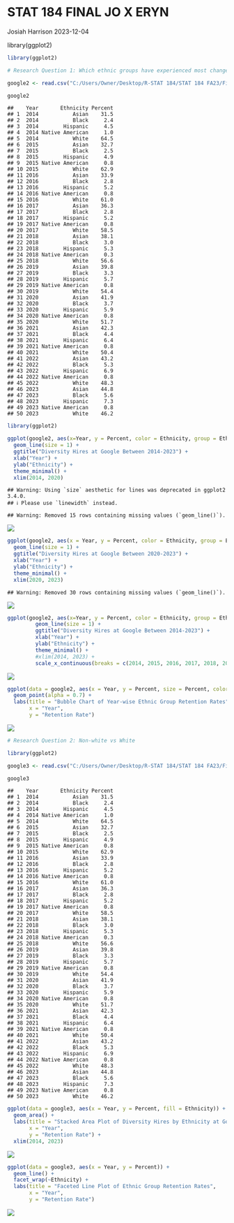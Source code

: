 STAT 184 FINAL JO X ERYN
================
Josiah Harrison
2023-12-04

library(ggplot2)

``` r
library(ggplot2)
```

``` r
# Research Question 1: Which ethnic groups have experienced most change from 2014 to 2020?

google2 <- read.csv("C:/Users/Owner/Desktop/R-STAT 184/STAT 184 FA23/FinalProject.csv")

google2
```

    ##    Year       Ethnicity Percent
    ## 1  2014           Asian    31.5
    ## 2  2014           Black     2.4
    ## 3  2014        Hispanic     4.5
    ## 4  2014 Native American     1.0
    ## 5  2014           White    64.5
    ## 6  2015           Asian    32.7
    ## 7  2015           Black     2.5
    ## 8  2015        Hispanic     4.9
    ## 9  2015 Native American     0.8
    ## 10 2015           White    62.9
    ## 11 2016           Asian    33.9
    ## 12 2016           Black     2.8
    ## 13 2016        Hispanic     5.2
    ## 14 2016 Native American     0.8
    ## 15 2016           White    61.0
    ## 16 2017           Asian    36.3
    ## 17 2017           Black     2.8
    ## 18 2017        Hispanic     5.2
    ## 19 2017 Native American     0.8
    ## 20 2017           White    58.5
    ## 21 2018           Asian    38.1
    ## 22 2018           Black     3.0
    ## 23 2018        Hispanic     5.3
    ## 24 2018 Native American     0.3
    ## 25 2018           White    56.6
    ## 26 2019           Asian    39.8
    ## 27 2019           Black     3.3
    ## 28 2019        Hispanic     5.7
    ## 29 2019 Native American     0.8
    ## 30 2019           White    54.4
    ## 31 2020           Asian    41.9
    ## 32 2020           Black     3.7
    ## 33 2020        Hispanic     5.9
    ## 34 2020 Native American     0.8
    ## 35 2020           White    51.7
    ## 36 2021           Asian    42.3
    ## 37 2021           Black     4.4
    ## 38 2021        Hispanic     6.4
    ## 39 2021 Native American     0.8
    ## 40 2021           White    50.4
    ## 41 2022           Asian    43.2
    ## 42 2022           Black     5.3
    ## 43 2022        Hispanic     6.9
    ## 44 2022 Native American     0.8
    ## 45 2022           White    48.3
    ## 46 2023           Asian    44.8
    ## 47 2023           Black     5.6
    ## 48 2023        Hispanic     7.3
    ## 49 2023 Native American     0.8
    ## 50 2023           White    46.2

``` r
library(ggplot2)

ggplot(google2, aes(x=Year, y = Percent, color = Ethnicity, group = Ethnicity)) +
  geom_line(size = 1) +
  ggtitle("Diversity Hires at Google Between 2014-2023") +
  xlab("Year") +
  ylab("Ethnicity") +
  theme_minimal() +
  xlim(2014, 2020)
```

    ## Warning: Using `size` aesthetic for lines was deprecated in ggplot2 3.4.0.
    ## ℹ Please use `linewidth` instead.

    ## Warning: Removed 15 rows containing missing values (`geom_line()`).

![](Title_files/figure-gfm/unnamed-chunk-2-1.png)<!-- -->

``` r
ggplot(google2, aes(x = Year, y = Percent, color = Ethnicity, group = Ethnicity)) +
  geom_line(size = 1) +
  ggtitle("Diversity Hires at Google Between 2020-2023") +
  xlab("Year") +
  ylab("Ethnicity") +
  theme_minimal() +
  xlim(2020, 2023)
```

    ## Warning: Removed 30 rows containing missing values (`geom_line()`).

![](Title_files/figure-gfm/unnamed-chunk-2-2.png)<!-- -->

``` r
ggplot(google2, aes(x=Year, y = Percent, color = Ethnicity, group = Ethnicity)) +
         geom_line(size = 1) +
         ggtitle("Diversity Hires at Google Between 2014-2023") +
         xlab("Year") +
         ylab("Ethnicity") +
         theme_minimal() +
         #xlim(2014, 2023) +
         scale_x_continuous(breaks = c(2014, 2015, 2016, 2017, 2018, 2019, 2020, 2021, 2022, 2023))
```

![](Title_files/figure-gfm/unnamed-chunk-2-3.png)<!-- -->

``` r
ggplot(data = google2, aes(x = Year, y = Percent, size = Percent, color = Ethnicity)) +
  geom_point(alpha = 0.7) +
  labs(title = "Bubble Chart of Year-wise Ethnic Group Retention Rates",
       x = "Year",
       y = "Retention Rate") 
```

![](Title_files/figure-gfm/unnamed-chunk-2-4.png)<!-- -->

``` r
# Research Question 2: Non-white vs White

library(ggplot2)

google3 <- read.csv("C:/Users/Owner/Desktop/R-STAT 184/STAT 184 FA23/FinalProject.csv")

google3
```

    ##    Year       Ethnicity Percent
    ## 1  2014           Asian    31.5
    ## 2  2014           Black     2.4
    ## 3  2014        Hispanic     4.5
    ## 4  2014 Native American     1.0
    ## 5  2014           White    64.5
    ## 6  2015           Asian    32.7
    ## 7  2015           Black     2.5
    ## 8  2015        Hispanic     4.9
    ## 9  2015 Native American     0.8
    ## 10 2015           White    62.9
    ## 11 2016           Asian    33.9
    ## 12 2016           Black     2.8
    ## 13 2016        Hispanic     5.2
    ## 14 2016 Native American     0.8
    ## 15 2016           White    61.0
    ## 16 2017           Asian    36.3
    ## 17 2017           Black     2.8
    ## 18 2017        Hispanic     5.2
    ## 19 2017 Native American     0.8
    ## 20 2017           White    58.5
    ## 21 2018           Asian    38.1
    ## 22 2018           Black     3.0
    ## 23 2018        Hispanic     5.3
    ## 24 2018 Native American     0.3
    ## 25 2018           White    56.6
    ## 26 2019           Asian    39.8
    ## 27 2019           Black     3.3
    ## 28 2019        Hispanic     5.7
    ## 29 2019 Native American     0.8
    ## 30 2019           White    54.4
    ## 31 2020           Asian    41.9
    ## 32 2020           Black     3.7
    ## 33 2020        Hispanic     5.9
    ## 34 2020 Native American     0.8
    ## 35 2020           White    51.7
    ## 36 2021           Asian    42.3
    ## 37 2021           Black     4.4
    ## 38 2021        Hispanic     6.4
    ## 39 2021 Native American     0.8
    ## 40 2021           White    50.4
    ## 41 2022           Asian    43.2
    ## 42 2022           Black     5.3
    ## 43 2022        Hispanic     6.9
    ## 44 2022 Native American     0.8
    ## 45 2022           White    48.3
    ## 46 2023           Asian    44.8
    ## 47 2023           Black     5.6
    ## 48 2023        Hispanic     7.3
    ## 49 2023 Native American     0.8
    ## 50 2023           White    46.2

``` r
ggplot(data = google3, aes(x = Year, y = Percent, fill = Ethnicity)) +
  geom_area() +
  labs(title = "Stacked Area Plot of Diversity Hires by Ethnicity at Google",
       x = "Year",
       y = "Retention Rate") +
  xlim(2014, 2023)
```

![](Title_files/figure-gfm/unnamed-chunk-3-1.png)<!-- -->

``` r
ggplot(data = google3, aes(x = Year, y = Percent)) +
  geom_line() +
  facet_wrap(~Ethnicity) +
  labs(title = "Faceted Line Plot of Ethnic Group Retention Rates",
       x = "Year",
       y = "Retention Rate")
```

![](Title_files/figure-gfm/unnamed-chunk-3-2.png)<!-- -->
